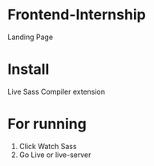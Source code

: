# Frontend-Internship
Landing Page

# Install

Live Sass Compiler extension


# For running

1. Click Watch Sass
2. Go Live or live-server
